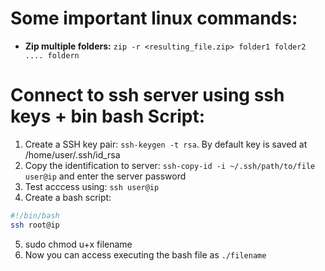 # Some important linux commands:

- **Zip multiple folders:** ``zip -r <resulting_file.zip> folder1 folder2 .... foldern``


# Connect to ssh server using ssh keys + bin bash Script:

1. Create a SSH key pair: ``ssh-keygen -t rsa``. By default key is saved at /home/user/.ssh/id_rsa
2. Copy the identification to server: ``ssh-copy-id -i ~/.ssh/path/to/file user@ip`` and enter the server password
3. Test acccess using: ``ssh user@ip``
4. Create a bash script:
```bash
#!/bin/bash
ssh root@ip
```
5. sudo chmod u+x filename
6. Now you can access executing the bash file as ``./filename``


